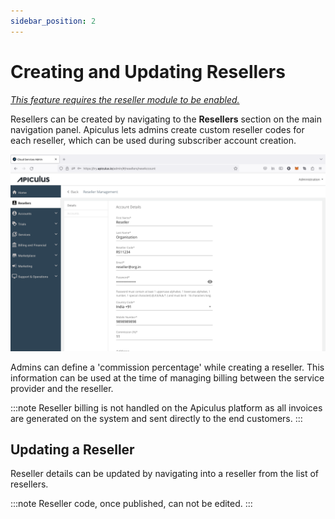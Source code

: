 ```yaml
---
sidebar_position: 2
---
```

# Creating and Updating Resellers

[_This feature requires the reseller module to be enabled._](https://docs.apiculus.com/hc/en-in/articles/12992373471645)

Resellers can be created by navigating to the **Resellers** section on the main navigation panel. Apiculus lets admins create custom reseller codes for each reseller, which can be used during subscriber account creation.

![Creating and Updating Resellers](img/reseller1.png)

Admins can define a 'commission percentage' while creating a reseller. This information can be used at the time of managing billing between the service provider and the reseller.

:::note
Reseller billing is not handled on the Apiculus platform as all invoices are generated on the system and sent directly to the end customers.
:::

## Updating a Reseller

Reseller details can be updated by navigating into a reseller from the list of resellers. 

:::note
Reseller code, once published, can not be edited.
:::